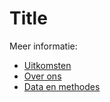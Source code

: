 # Title

Meer informatie:

+ [Uitkomsten](uitkomsten.md)
+ [Over ons](over.md)
+ [Data en methodes](methode.md)


